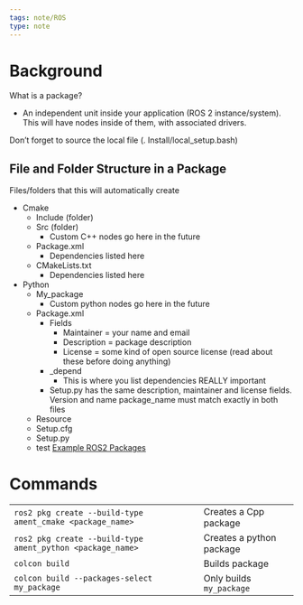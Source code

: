 ```yaml
---
tags: note/ROS
type: note
---
```

# Background
What is a package?
- An independent unit inside your application (ROS 2 instance/system). This will have nodes inside of them, with associated drivers. 

Don’t forget to source the local file (. Install/local_setup.bash)
## File and Folder Structure in a Package
Files/folders that this will automatically create
- Cmake
	- Include (folder)
	- Src (folder)
		- Custom C++ nodes go here in the future
	- Package.xml
		- Dependencies listed here
	- CMakeLists.txt
		- Dependencies listed here
- Python
	- My_package
		- Custom python nodes go here in the future
	- Package.xml
		- Fields
			- Maintainer = your name and email
			- Description = package description
			- License = some kind of open source license (read about these before doing anything)
		- _depend
			- This is where you list dependencies REALLY important
		- Setup.py has the same description, maintainer and license fields. Version and name package_name must match exactly in both files
	- Resource
	- Setup.cfg
	- Setup.py
	- test
[Example ROS2 Packages](https://automaticaddison.com/organizing-files-and-folders-inside-a-ros-2-package/)

# Commands
|                                                            |                          |
| ---------------------------------------------------------- | ------------------------ |
| `ros2 pkg create --build-type ament_cmake <package_name>`  | Creates a Cpp package    |
| `ros2 pkg create --build-type ament_python <package_name>` | Creates a python package |
| `colcon build`                                             | Builds package           |
| `colcon build --packages-select my_package`                | Only builds `my_package`                         |
